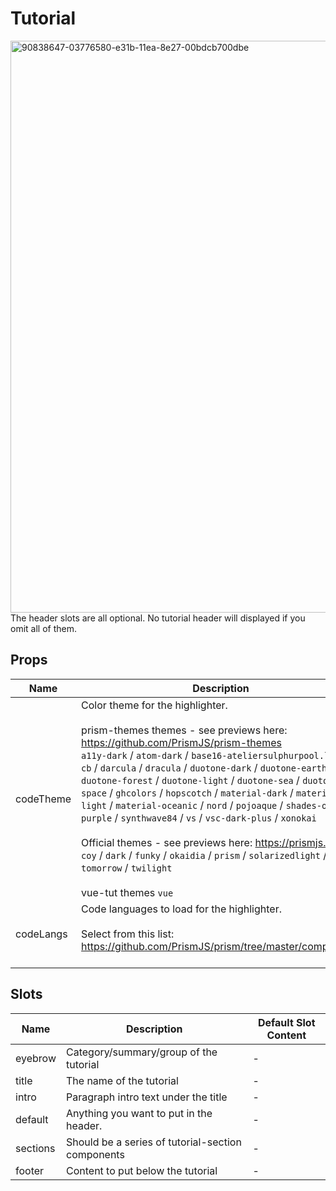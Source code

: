 # Tutorial

<img width="915" alt="90838647-03776580-e31b-11ea-8e27-00bdcb700dbe" src="https://user-images.githubusercontent.com/611996/90840195-f65c7580-e31e-11ea-893c-9f64ad753814.png">  The header slots are all optional. No tutorial header will displayed if you omit all of them.

## Props

<!-- @vuese:Tutorial:props:start -->
|Name|Description|Type|Required|Default|
|---|---|---|---|---|
|codeTheme|Color theme for the highlighter. <br><br> prism-themes themes - see previews here: https://github.com/PrismJS/prism-themes <br> `a11y-dark` / `atom-dark` / `base16-ateliersulphurpool.light` / `cb` / `darcula` / `dracula` / `duotone-dark` / `duotone-earth` / `duotone-forest` / `duotone-light` / `duotone-sea` / `duotone-space` / `ghcolors` / `hopscotch` / `material-dark` / `material-light` / `material-oceanic` / `nord` / `pojoaque` / `shades-of-purple` / `synthwave84` / `vs` / `vsc-dark-plus` / `xonokai` <br><br> Official themes - see previews here: https://prismjs.com/ <br> `coy` / `dark` / `funky` / `okaidia` / `prism` / `solarizedlight` / `tomorrow` / `twilight` <br><br> vue-tut themes `vue`|`String`|`false`|vue|
|codeLangs|Code languages to load for the highlighter. <br><br> Select from this list: https://github.com/PrismJS/prism/tree/master/components <br><br>|`Array`|`false`|['clike', 'markup', 'javascript', 'css']|

<!-- @vuese:Tutorial:props:end -->


## Slots

<!-- @vuese:Tutorial:slots:start -->
|Name|Description|Default Slot Content|
|---|---|---|
|eyebrow|Category/summary/group of the tutorial|-|
|title|The name of the tutorial|-|
|intro|Paragraph intro text under the title|-|
|default|Anything you want to put in the header.|-|
|sections|Should be a series of tutorial-section components|-|
|footer|Content to put below the tutorial|-|

<!-- @vuese:Tutorial:slots:end -->


